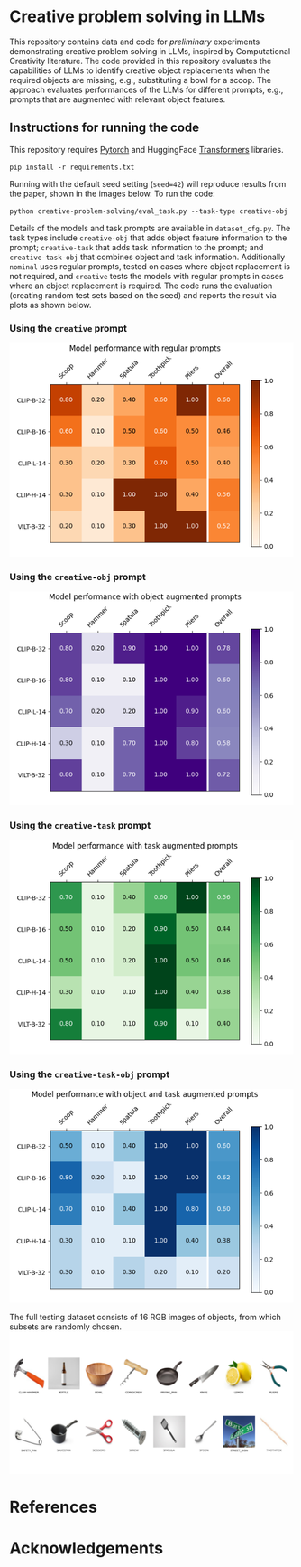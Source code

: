 # Creative problem solving in LLMs
This repository contains data and code for _preliminary_ experiments demonstrating creative problem solving in LLMs, inspired by Computational Creativity literature. The code provided in this repository evaluates the capabilities of LLMs to identify creative object replacements when the required objects are missing, e.g., substituting a bowl for a scoop. The approach evaluates performances of the LLMs for different prompts, e.g., prompts that are augmented with relevant object features.

## Instructions for running the code
This repository requires [Pytorch](https://github.com/pytorch/pytorch) and HuggingFace [Transformers](https://github.com/huggingface/transformers) libraries. 
```
pip install -r requirements.txt
```

Running with the default seed setting (`seed=42`) will reproduce results from the paper, shown in the images below. To run the code:
```
python creative-problem-solving/eval_task.py --task-type creative-obj
```
Details of the models and task prompts are available in `dataset_cfg.py`. The task types include `creative-obj` that adds object feature information to the prompt; `creative-task` that adds task information to the prompt; and `creative-task-obj` that combines object and task information. Additionally `nominal` uses regular prompts, tested on cases where object replacement is not required, and `creative` tests the models with regular prompts in cases where an object replacement is required. The code runs the evaluation (creating random test sets based on the seed) and reports the result via plots as shown below.

### Using the `creative` prompt
![alt text](assets/Viz_creative.png "")

### Using the `creative-obj` prompt
![alt text](assets/Viz_creative-obj.png "")

### Using the `creative-task` prompt
![alt text](assets/Viz_creative-task.png "")

### Using the `creative-task-obj` prompt
![alt text](assets/Viz_creative-task-obj.png "")

The full testing dataset consists of 16 RGB images of objects, from which subsets are randomly chosen.
![alt text](assets/artificial-dataset.png "")

# References

# Acknowledgements
